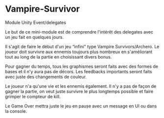 # Vampire-Survivor

Module Unity Event/delegates

Le but de ce mini-module est de comprendre l'intérêt des delegates avec un jeu fait en quelques jours.

Il s'agit de faire le début d'un jeu “infini" type Vampire Survivors/Archero. Le joueur doit survivre aux ennemis toujours plus nombreux en s'améliorant tout au long de la partie en choisissant divers bonus.

Pour gagner du temps, tous les graphismes seront faits avec des formes de bases et il n'y aura pas de décors. Les feedbacks importants seront faits avec juste des changements de couleur.

Le joueur n'a qu'une vie et les ennemis également. Il n'y a pas de façon de gagner la partie, on veut juste survivre le plus longtemps possible et faire grimper le compteur de kill.

Le Game Over mettra juste le jeu en pause avec un message en UI ou dans la console.
